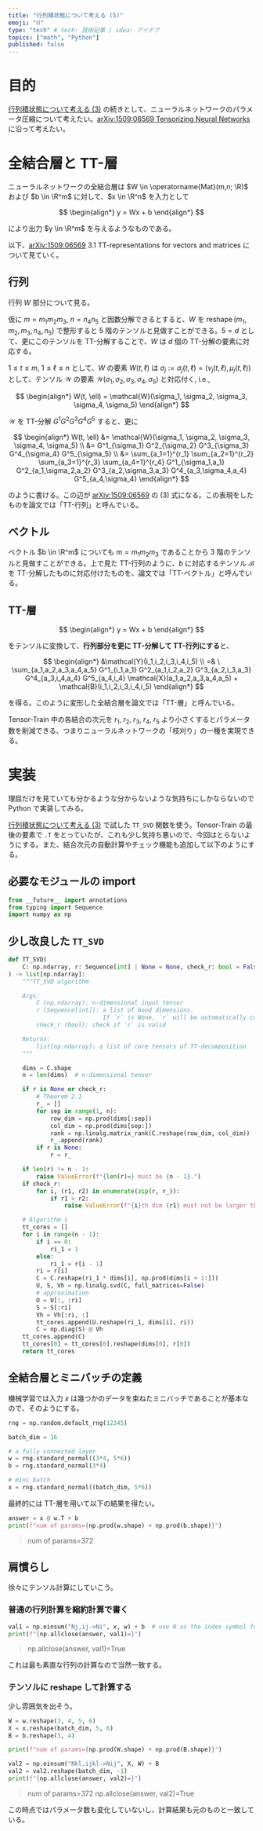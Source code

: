 ```yaml
---
title: "行列積状態について考える (5)"
emoji: "⛓"
type: "tech" # tech: 技術記事 / idea: アイデア
topics: ["math", "Python"]
published: false
---
```


# 目的

[行列積状態について考える (3)](/derwind/articles/dwd-matrix-product03) の続きとして、ニューラルネットワークのパラメータ圧縮について考えたい。[arXiv:1509:06569 Tensorizing Neural Networks](https://arxiv.org/abs/1509.06569) に沿って考えたい。

# 全結合層と TT-層

ニューラルネットワークの全結合層は $W \in \operatorname{Mat}(m,n; \R)$ および $b \in \R^m$ に対して、$x \in \R^n$ を入力として

$$
\begin{align*}
y = Wx + b
\end{align*}
$$

により出力 $y \in \R^m$ を与えるようなものである。

以下、[arXiv:1509:06569](https://arxiv.org/abs/1509.06569) 3.1 TT-representations for vectors and matrices について見ていく。

## 行列

行列 $W$ 部分について見る。

仮に $m = m_1 m_2 m_3$, $n = n_4 n_5$ と因数分解できるとすると、$W$ を $\operatorname{reshape}(m_1, m_2, m_3, n_4, n_5)$ で整形すると 5 階のテンソルと見做すことができる。$5 = d$ として、更にこのテンソルを TT-分解することで、$W$ は $d$ 個の TT-分解の要素に対応する。

$1 \leq t \leq m$, $1 \leq \ell \leq n$ として、$W$ の要素 $W(t, \ell)$ は $\sigma_j := \sigma_j(t, \ell) = (\nu_j(t, \ell), \mu_j(t, \ell))$ として、テンソル $\mathcal{W}$ の要素 $\mathcal{W}(\sigma_1, \sigma_2, \sigma_3, \sigma_4, \sigma_5)$ と対応付く, i.e.,

$$
\begin{align*}
W(t, \ell) = \mathcal{W}(\sigma_1, \sigma_2, \sigma_3, \sigma_4, \sigma_5)
\end{align*}
$$

$\mathcal{W}$ を TT-分解 $G^1 G^2 G^3 G^4 G^5$ すると、更に

$$
\begin{align*}
W(t, \ell) &= \mathcal{W}(\sigma_1, \sigma_2, \sigma_3, \sigma_4, \sigma_5) \\
&= G^1_{\sigma_1} G^2_{\sigma_2} G^3_{\sigma_3} G^4_{\sigma_4} G^5_{\sigma_5} \\
&= \sum_{a_1=1}^{r_1} \sum_{a_2=1}^{r_2} \sum_{a_3=1}^{r_3} \sum_{a_4=1}^{r_4} G^1_{\sigma_1,a_1} G^2_{a_1,\sigma_2,a_2} G^3_{a_2,\sigma_3,a_3} G^4_{a_3,\sigma_4,a_4} G^5_{a_4,\sigma_4}
\end{align*}
$$

のように書ける。この辺が [arXiv:1509:06569](https://arxiv.org/abs/1509.06569) の (3) 式になる。この表現をしたものを論文では「TT-行列」と呼んでいる。

## ベクトル

ベクトル $b \in \R^m$ についても $m = m_1 m_2 m_3$ であることから 3 階のテンソルと見做すことができる。上で見た TT-行列のように、$b$ に対応するテンソル $\mathcal{B}$ を TT-分解したものに対応付けたものを、論文では「TT-ベクトル」と呼んでいる。

## TT-層

$$
\begin{align*}
y = Wx + b
\end{align*}
$$

をテンソルに変換して、**行列部分を更に TT-分解して TT-行列にする**と、

$$
\begin{align*}
&\mathcal{Y}(i_1,i_2,i_3,i_4,i_5) \\
=& \ \sum_{a_1,a_2,a_3,a_4,a_5} G^1_{i_1,a_1} G^2_{a_1,i_2,a_2} G^3_{a_2,i_3,a_3} G^4_{a_3,i_4,a_4} G^5_{a_4,i_4} \mathcal{X}(a_1,a_2,a_3,a_4,a_5) + \mathcal{B}(i_1,i_2,i_3,i_4,i_5)
\end{align*}
$$

を得る。このように変形した全結合層を論文では「TT-層」と呼んでいる。

Tensor-Train 中の各結合の次元を $r_1$, $r_2$, $r_3$, $r_4$, $r_5$ より小さくするとパラメータ数を削減できる、つまりニューラルネットワークの「枝刈り」の一種を実現できる。

# 実装

理屈だけを見ていても分かるような分からないような気持ちにしかならないので Python で実装してみる。

[行列積状態について考える (3)](/derwind/articles/dwd-matrix-product03) で試した `TT_SVD` 関数を使う。Tensor-Train の最後の要素で `.T` をとっていたが、これも少し気持ち悪いので、今回はとらないようにする。また、結合次元の自動計算やチェック機能も追加して以下のようにする。

## 必要なモジュールの import

```python
from __future__ import annotations
from typing import Sequence
import numpy as np
```

## 少し改良した `TT_SVD`

```python
def TT_SVD(
    C: np.ndarray, r: Sequence[int] | None = None, check_r: bool = False
) -> list[np.ndarray]:
    """TT_SVD algorithm

    Args:
        C (np.ndarray): n-dimensional input tensor
        r (Sequence[int]): a list of bond dimensions.
                           If `r` is None, `r` will be automatically calculated
        check_r (bool): check if `r` is valid

    Returns:
        list[np.ndarray]: a list of core tensors of TT-decomposition
    """

    dims = C.shape
    n = len(dims)  # n-dimensional tensor

    if r is None or check_r:
        # Theorem 2.1
        r_ = []
        for sep in range(1, n):
            row_dim = np.prod(dims[:sep])
            col_dim = np.prod(dims[sep:])
            rank = np.linalg.matrix_rank(C.reshape(row_dim, col_dim))
            r_.append(rank)
        if r is None:
            r = r_

    if len(r) != n - 1:
        raise ValueError(f"{len(r)=} must be {n - 1}.")
    if check_r:
        for i, (r1, r2) in enumerate(zip(r, r_)):
            if r1 > r2:
                raise ValueError(f"{i}th dim {r1} must not be larger than {r2}.")

    # Algorithm 1
    tt_cores = []
    for i in range(n - 1):
        if i == 0:
            ri_1 = 1
        else:
            ri_1 = r[i - 1]
        ri = r[i]
        C = C.reshape(ri_1 * dims[i], np.prod(dims[i + 1:]))
        U, S, Vh = np.linalg.svd(C, full_matrices=False)
        # approximation
        U = U[:, :ri]
        S = S[:ri]
        Vh = Vh[:ri, :]
        tt_cores.append(U.reshape(ri_1, dims[i], ri))
        C = np.diag(S) @ Vh
    tt_cores.append(C)
    tt_cores[0] = tt_cores[0].reshape(dims[0], r[0])
    return tt_cores
```

## 全結合層とミニバッチの定義

機械学習では入力 $x$ は幾つかのデータを束ねたミニバッチであることが基本なので、そのようにする。

```python
rng = np.random.default_rng(12345)

batch_dim = 16

# a fully connected layer
w = rng.standard_normal((3*4, 5*6))
b = rng.standard_normal(3*4)

# mini batch
x = rng.standard_normal((batch_dim, 5*6))
```

最終的には TT-層を用いて以下の結果を得たい。

```python
answer = x @ w.T + b
print(f"num of params={np.prod(w.shape) + np.prod(b.shape)}")
```

> num of params=372

## 肩慣らし

徐々にテンソル計算にしていこう。

### 普通の行列計算を縮約計算で書く

```python
val1 = np.einsum("Nj,ij->Ni", x, w) + b  # use N as the index symbol for batch dim
print(f"{np.allclose(answer, val1)=}")
```

> np.allclose(answer, val1)=True

これは最も素直な行列の計算なので当然一致する。

### テンソルに reshape して計算する

少し雰囲気を出そう。

```python
W = w.reshape(3, 4, 5, 6)
X = x.reshape(batch_dim, 5, 6)
B = b.reshape(3, 4)

print(f"num of params={np.prod(W.shape) + np.prod(B.shape)}")

val2 = np.einsum("Nkl,ijkl->Nij", X, W) + B
val2 = val2.reshape(batch_dim, -1)
print(f"{np.allclose(answer, val2)=}")
```

> num of params=372
> np.allclose(answer, val2)=True

この時点ではパラメータ数も変化していないし、計算結果も元のものと一致している。
